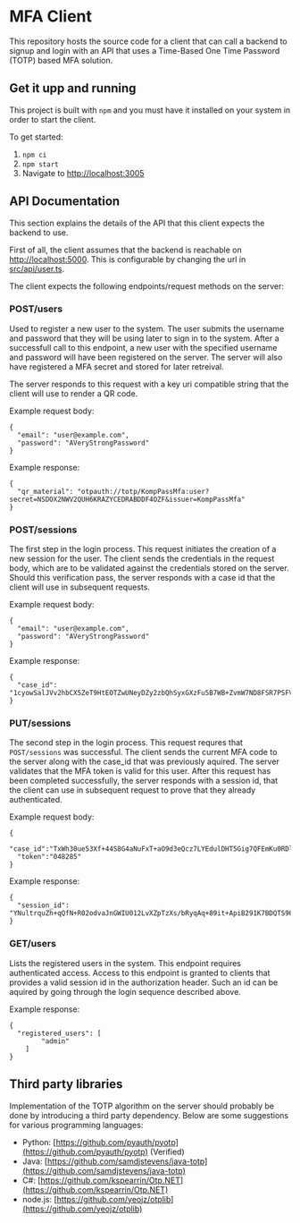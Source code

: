 # MFA Client
This repository hosts the source code for a client that can call a backend to signup and login with
an API that uses a Time-Based One Time Password (TOTP) based MFA solution.

## Get it upp and running

This project is built with `npm` and you must have it installed on your system in order to start the client.

To get started:

1. `npm ci`
2. `npm start`
3. Navigate to [http://localhost:3005](http://localhost:3005)


## API Documentation

This section explains the details of the API that this client expects the backend to use. 

First of all, the client assumes that the backend is reachable on [http://localhost:5000](http://localhost:5000). This is configurable by changing the url in [src/api/user.ts](src/api/user.ts).

The client expects the following endpoints/request methods on the server:

### POST/users
Used to register a new user to the system. The user submits the username and password that they will be using later to sign in to the system. After a successfull call to this endpoint, a new user with the specified username and password will have been registered on the server. The server will also have registered a MFA secret and stored for later retreival. 

The server responds to this request with a key uri compatible string that the client will use to render a QR code.

Example request body:
```
{
  "email": "user@example.com",
  "password": "AVeryStrongPassword"
}
```

Example response:
```
{
  "qr_material": "otpauth://totp/KompPassMfa:user?secret=NSDOX2NWV2QUH6KRAZYCEDRABDDF4OZF&issuer=KompPassMfa"
}
```
### POST/sessions
The first step in the login process. This request initiates the creation of a new session for the user. The client sends the credentials in the request body, which are to be validated against the credentials stored on the server. Should this verification pass, the server responds with a case id that the client will use in subsequent requests. 

Example request body:
```
{
  "email": "user@example.com",
  "password": "AVeryStrongPassword"
}
```

Example response:
```
{
  "case_id": "1cyowSalJVv2hbCX5ZeT9HtEOTZwUNeyDZy2zbQhSyxGXzFu5B7WB+ZvmW7ND8FSR7PSFVpXz9tHsAESTZMGFQ=="
}
```

### PUT/sessions
The second step in the login process. This request requres that `POST/sessions` was successful. The client sends the current MFA code to the server along with the case_id that was previously aquired. The server validates that the MFA token is valid for this user. After this request has been completed successfully, the server responds with a session id, that the client can use in subsequent request to prove that they already authenticated.

Example request body:
```
{
  "case_id":"TxWh30ue53Xf+44S8G4aNuFxT+aO9d3eQcz7LYEdulDHT5Gig7QFEmKu0RDl9VvETbbocfwQOm+GP87qcDZLsw==",
  "token":"048285"
}
```

Example response:
```
{
  "session_id": "YNultrquZh+qQfN+R02odvaJnGWIU012LvXZpTzXs/bRyqAq+89it+ApiB291K7BDQTS96Rk7uc057w9tkZVSg=="
}
```

### GET/users
Lists the registered users in the system. This endpoint requires authenticated access. Access to this endpoint is granted to clients that provides a valid session id in the authorization header. Such an id can be aquired by going through the login sequence described above.

Example response:
```
{
  "registered_users": [
        "admin"
    ]
}
```

## Third party libraries
Implementation of the TOTP algorithm on the server should probably be done by introducing a third party dependency. Below are some suggestions for various programming languages:

- Python: [https://github.com/pyauth/pyotp](https://github.com/pyauth/pyotp) (Verified)
- Java: [https://github.com/samdjstevens/java-totp](https://github.com/samdjstevens/java-totp)
- C#: [https://github.com/kspearrin/Otp.NET](https://github.com/kspearrin/Otp.NET)
- node.js: [https://github.com/yeojz/otplib](https://github.com/yeojz/otplib)


